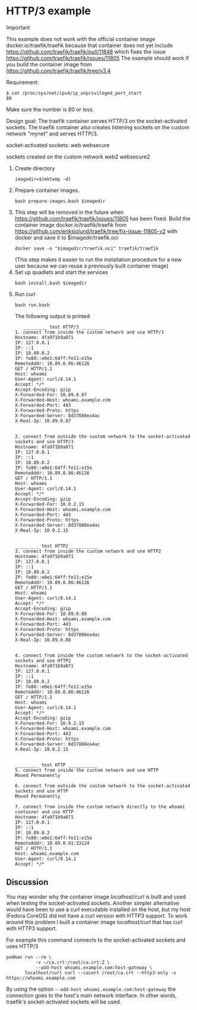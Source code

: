 # HTTP/3 example

> [!IMPORTANT]
> This example does not work with the official container image docker.io/traefik/traefik
> because that container does not yet include https://github.com/traefik/traefik/pull/11848
> which fixes the issue https://github.com/traefik/traefik/issues/11805
> The example should work if you build the container image from https://github.com/traefik/traefik/tree/v3.4

Requirement:

```
$ cat /proc/sys/net/ipv4/ip_unprivileged_port_start
80
```
Make sure the number is 80 or less.

Design goal:
The traefik container serves HTTP/3 on the socket-activated sockets.
The traefik container also creates listening sockets on the custom network "mynet" and serves HTTP/3.

socket-activated sockets:
web
websecure

sockets created on the custom network
web2
websecure2

1. Create directory
   ```
   imagedir=$(mktemp -d)
   ```
1. Prepare container images.
   ```
   bash prepare-images.bash $imagedir
   ```
2. This step will be removed in the future when https://github.com/traefik/traefik/issues/11805 has been fixed.
   Build the container image docker.io/traefik/traefik from https://github.com/eriksjolund/traefik/tree/fix-issue-11805-v2
   with docker and save it to $imagedir/traefik.oci
   ```
   docker save -o "$imagedir/traefik.oci" traefik/traefik
   ```
   (This step makes it easier to run the installation procedure for a new user because we can reuse
   a previously built container image)
3. Set up quadlets and start the services
   ```
   bash install.bash $imagedir
   ```
4. Run curl
   ```
   bash run.bash
   ```
   The following output is printed
   ```
      _________ test HTTP/3 _________
   1. connect from inside the custom network and use HTTP/3
   Hostname: 4fa971b9a071
   IP: 127.0.0.1
   IP: ::1
   IP: 10.89.0.2
   IP: fe80::e0e1:64ff:fe11:e15e
   RemoteAddr: 10.89.0.86:46126
   GET / HTTP/1.1
   Host: whoami
   User-Agent: curl/8.14.1
   Accept: */*
   Accept-Encoding: gzip
   X-Forwarded-For: 10.89.0.87
   X-Forwarded-Host: whoami.example.com
   X-Forwarded-Port: 443
   X-Forwarded-Proto: https
   X-Forwarded-Server: 8d37888ea4ac
   X-Real-Ip: 10.89.0.87


   2. connect from outside the custom network to the socket-activated sockets and use HTTP/3
   Hostname: 4fa971b9a071
   IP: 127.0.0.1
   IP: ::1
   IP: 10.89.0.2
   IP: fe80::e0e1:64ff:fe11:e15e
   RemoteAddr: 10.89.0.86:46126
   GET / HTTP/1.1
   Host: whoami
   User-Agent: curl/8.14.1
   Accept: */*
   Accept-Encoding: gzip
   X-Forwarded-For: 10.0.2.15
   X-Forwarded-Host: whoami.example.com
   X-Forwarded-Port: 443
   X-Forwarded-Proto: https
   X-Forwarded-Server: 8d37888ea4ac
   X-Real-Ip: 10.0.2.15


   _________ test HTTP2 __________
   3. connect from inside the custom network and use HTTP2
   Hostname: 4fa971b9a071
   IP: 127.0.0.1
   IP: ::1
   IP: 10.89.0.2
   IP: fe80::e0e1:64ff:fe11:e15e
   RemoteAddr: 10.89.0.86:46126
   GET / HTTP/1.1
   Host: whoami
   User-Agent: curl/8.14.1
   Accept: */*
   Accept-Encoding: gzip
   X-Forwarded-For: 10.89.0.88
   X-Forwarded-Host: whoami.example.com
   X-Forwarded-Port: 443
   X-Forwarded-Proto: https
   X-Forwarded-Server: 8d37888ea4ac
   X-Real-Ip: 10.89.0.88


   4. connect from inside the custom network to the socket-activated sockets and use HTTP2
   Hostname: 4fa971b9a071
   IP: 127.0.0.1
   IP: ::1
   IP: 10.89.0.2
   IP: fe80::e0e1:64ff:fe11:e15e
   RemoteAddr: 10.89.0.86:46126
   GET / HTTP/1.1
   Host: whoami
   User-Agent: curl/8.14.1
   Accept: */*
   Accept-Encoding: gzip
   X-Forwarded-For: 10.0.2.15
   X-Forwarded-Host: whoami.example.com
   X-Forwarded-Port: 443
   X-Forwarded-Proto: https
   X-Forwarded-Server: 8d37888ea4ac
   X-Real-Ip: 10.0.2.15


   _________ test HTTP ___________
   5. connect from inside the custom network and use HTTP
   Moved Permanently

   6. connect from outside the custom network to the socket-activated sockets and use HTTP
   Moved Permanently

   7. connect from inside the custom network directly to the whoami container and use HTTP
   Hostname: 4fa971b9a071
   IP: 127.0.0.1
   IP: ::1
   IP: 10.89.0.2
   IP: fe80::e0e1:64ff:fe11:e15e
   RemoteAddr: 10.89.0.91:33124
   GET / HTTP/1.1
   Host: whoami.example.com
   User-Agent: curl/8.14.1
   Accept: */*
   
   ```

## Discussion

You may wonder why the container image _localhost/curl_ is built and used when testing the socket-activated sockets.
Another simpler alternative would have been to use a curl executable installed on the host,
but my host (Fedora CoreOS) did not have a curl version with HTTP3 support.
To work around this problem I built a container image _localhost/curl_ that has curl with HTTP3 support.

For example this command connects to the socket-activated sockets and uses HTTP/3

```
podman run --rm \
           -v ~/ca.crt:/root/ca.crt:Z \
           --add-host whoami.example.com:host-gateway \
	   localhost/curl curl --cacert /root/ca.crt --http3-only -s https://whoami.example.com
```

By using the option `--add-host whoami.example.com:host-gateway` the connection goes to the host's main network interface.
In other words, traefik's socket-activated sockets will be used.
